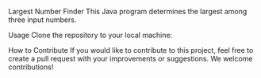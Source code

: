 Largest Number Finder
This Java program determines the largest among three input numbers.

Usage
Clone the repository to your local machine:

How to Contribute
If you would like to contribute to this project, feel free to create a pull request with your improvements or suggestions. We welcome contributions!






